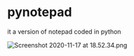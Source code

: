 # pynotepad
it a version of notepad coded in python


<img src="blob:chrome-untrusted://media-app/a930b811-8af6-48ef-b5fa-05856d84c01c" alt="Screenshot 2020-11-17 at 18.52.34.png"/>



